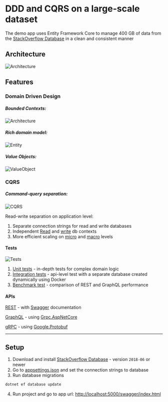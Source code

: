# DDD and CQRS on a large-scale dataset

The demo app uses Entity Framework Core to manage 400 GB of data from the [StackOverflow Database](https://www.brentozar.com/archive/2015/10/how-to-download-the-stack-overflow-database-via-bittorrent) in a clean and consistent manner

## Architecture
![Architecture](https://github.com/gs1993/SO/blob/feature/readme/images/Architecture.PNG)

## Features

### Domain Driven Design

##### Bounded Contexts:
![Architecture](https://github.com/gs1993/SO/blob/feature/readme/images/ProjectLogic.PNG)

##### Rich domain model:<br />
![Entity](https://github.com/gs1993/SO/blob/feature/readme/images/PostEntity.PNG)

##### Value Objects:<br />
![ValueObject](https://github.com/gs1993/SO/blob/feature/readme/images/ProfileInfoValueObject.PNG)

### CQRS

##### Command-query separation:<br />
![CQRS](https://github.com/gs1993/SO/blob/feature/readme/images/Cqrs.PNG)

Read-write separation on application level:
1. Separate connection strings for read and write databases
2. Independent [Read](https://github.com/gs1993/SO/blob/feature/readme/SO/Logic/Utils/Db/ReadOnlyDatabaseContext.cs) and [write](https://github.com/gs1993/SO/blob/feature/readme/SO/Logic/Utils/Db/DatabaseContext.cs) db contexts
3. More efficient scaling on [micro](https://github.com/gs1993/SO/blob/feature/readme/SO/Logic/Utils/Db/DbExtensions.cs) and [macro](https://learn.microsoft.com/en-us/sql/relational-databases/replication/sql-server-replication?view=sql-server-ver16) levels

#### Tests
![Tests](https://github.com/gs1993/SO/blob/feature/readme/images/Tests.PNG)

1. [Unit tests](https://github.com/gs1993/SO/blob/feature/readme/SO/Tests/UnitTests/Logic/Posts/PostTests.cs) - in-depth tests for complex domain logic
2. [Integration tests](https://github.com/gs1993/SO/blob/feature/readme/SO/Tests/IntegrationTests/Posts/PostControllerIntegrationTests.cs) - api-level test with a separate database created dynamically using Docker
3. [Benchmark test](https://github.com/gs1993/SO/blob/feature/readme/SO/Tests/BenchmarkTests/APIs/RestBenchmarks.cs) - comparison of REST and GraphQL performance


#### APIs

[REST](https://github.com/gs1993/SO/tree/master/SO/Api/Controllers) - with [Swagger](https://github.com/domaindrivendev/Swashbuckle.AspNetCore) documentation

[GraphQL](https://github.com/gs1993/SO/tree/master/SO/Api/GraphQL) - using [Grpc.AspNetCore](https://github.com/grpc/grpc-dotnet)

[gRPC](https://github.com/gs1993/SO/tree/master/SO/Api/Grpc) - using [Google.Protobuf](https://github.com/protocolbuffers/protobuf)

--------------

## Setup

1. Download and install [StackOverflow Database](https://www.brentozar.com/archive/2015/10/how-to-download-the-stack-overflow-database-via-bittorrent) - version `2018-06` or newer
2. Go to [appsettings.json](https://github.com/gs1993/SO/blob/feature/readme/SO/Api/appsettings.json) and set the connection strings to database
3. Run database migrations
```cmd
dotnet ef database update
```
4. Run project and go to app url: [http://localhost:5000/swagger/index.html](http://localhost:5000/swagger/index.html)
